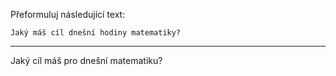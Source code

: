 Přeformuluj následující text:

```
Jaký máš cíl dnešní hodiny matematiky?
```

---

<!-- chatcmpl-749abypyKzke55ksMlZ1Th8ulUBlV -->

Jaký cíl máš pro dnešní matematiku?
